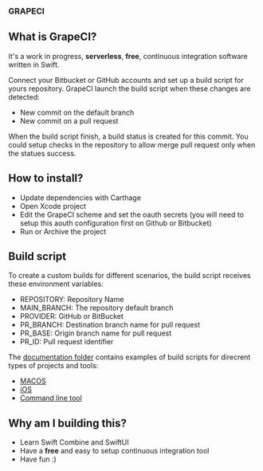 ### GRAPECI


## What is GrapeCI?

It's a work in progress, **serverless**, **free**, continuous integration software written in Swift.

Connect your Bitbucket or GitHub accounts and set up a build script for yours repository.
GrapeCI launch the build script when these changes are detected:

* New commit on the default branch
* New commit on a pull request

When the build script finish, a build status is created for this commit.
You could setup checks in the repository to allow merge pull request only when the statues success.

## How to install?

* Update dependencies with Carthage
* Open Xcode project
* Edit the GrapeCI scheme and set the oauth secrets (you will need to setup this aouth configuration first on Github or Bitbucket)
* Run or Archive the project

## Build script

To create a custom builds for different scenarios, the build script receives these environment variables:

* REPOSITORY: Repository Name
* MAIN_BRANCH: The repository default branch 
* PROVIDER: GitHub or BitBucket
* PR_BRANCH: Destination branch name for pull request
* PR_BASE: Origin branch name for pull request
* PR_ID: Pull request identifier

The [documentation folder](./Documentation/PipelineExamples/) contains examples of build scripts for direcrent types of projects and tools:

* [MACOS](./Documentation/PipelineExamples/GrapeCI.sh)
* [iOS](./Documentation/PipelineExamples/OpenWeather.sh)
* [Command line tool](./Documentation/PipelineExamples/CryptoParrot.sh)


## Why am I building this?

* Learn Swift Combine and SwiftUI
* Have a **free** and easy to setup continuous integration tool
* Have fun :)
